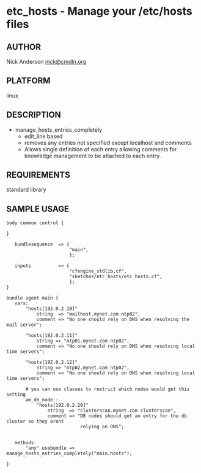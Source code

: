 # etc_hosts - Manage your /etc/hosts files
## AUTHOR
Nick Anderson <nick@cmdln.org>

## PLATFORM
linux

## DESCRIPTION
* manage_hosts_entries_completely
    - edit_line based
    - removes any entries not specified except localhost and comments
    - Allows single definition of each entry allowing comments for 
      knowledge management to be attached to each entry.


## REQUIREMENTS
standard library

## SAMPLE USAGE
    body common control {

    }

       bundlesequence  => {
                           "main",
                           };

       inputs          => {
                           "cfengine_stdlib.cf",
                           "sketches/etc_hosts/etc_hosts.cf",
                           };
    }

    bundle agent main {
       vars:
           "hosts[192.0.2.10]"
               string  => "mailhost.mynet.com ntp02",
               comment => "No one should rely on DNS when resolving the mail server";

           "hosts[192.0.2.11]"
               string => "ntp01.mynet.com ntp02",
               comment => "No one should rely on DNS when resolving local time servers";

           "hosts[192.0.2.12]"
               string => "ntp02.mynet.com ntp02",
               comment => "No one should rely on DNS when resolving local time servers";

           # you can use classes to restrict which nodes would get this setting
           am_db_node::
               "hosts[192.0.2.20]"
                   string  => "clusterscan.mynet.com clusterscan",
                   comment => "DB nodes should get an entry for the db cluster so they arent
                               relying on DNS";


       methods:
           "any" usebundle => manage_hosts_entries_completely("main.hosts");

    }


